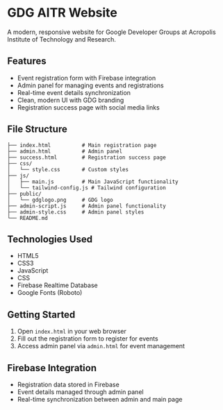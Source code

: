 # GDG AITR Website

A modern, responsive website for Google Developer Groups at Acropolis Institute of Technology and Research.

## Features

- Event registration form with Firebase integration
- Admin panel for managing events and registrations
- Real-time event details synchronization
- Clean, modern UI with GDG branding
- Registration success page with social media links

## File Structure

```
├── index.html          # Main registration page
├── admin.html          # Admin panel
├── success.html        # Registration success page
├── css/
│   └── style.css       # Custom styles
├── js/
│   ├── main.js         # Main JavaScript functionality
│   └── tailwind-config.js # Tailwind configuration
├── public/
│   └── gdglogo.png     # GDG logo
├── admin-script.js     # Admin panel functionality
├── admin-style.css     # Admin panel styles
└── README.md
```

## Technologies Used

- HTML5
- CSS3
- JavaScript 
- CSS
- Firebase Realtime Database
- Google Fonts (Roboto)

## Getting Started

1. Open `index.html` in your web browser
2. Fill out the registration form to register for events
3. Access admin panel via `admin.html` for event management

## Firebase Integration

- Registration data stored in Firebase
- Event details managed through admin panel
- Real-time synchronization between admin and main page
